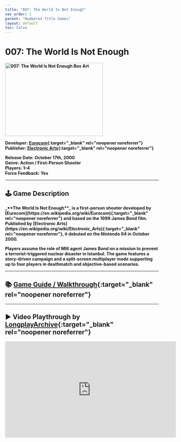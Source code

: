 ```yaml
---
title: "007: The World Is Not Enough"
nav_order: 1
parent: "Numbered Title Games"
layout: default
toc: false
---
```


# 007: The World Is Not Enough
<b>
<img src="https://www.n64gamespedia.com/wp-content/uploads/2024/01/The_World_Is_Not_Enough_Coverart1.png" alt="007: The World Is Not Enough Box Art" width="320" height="240" />

**Developer:** [Eurocom](https://en.wikipedia.org/wiki/Eurocom){:target="_blank" rel="noopener noreferrer"}  
**Publisher:** [Electronic Arts](https://en.wikipedia.org/wiki/Electronic_Arts){:target="_blank" rel="noopener noreferrer"}

**Release Date:** October 17th, 2000  
**Genre:** Action / First-Person Shooter  
**Players:** 1–4  
**Force Feedback:** Yes

---

## 🕹️ Game Description
<b>
_**The World Is Not Enough**_ is a first-person shooter developed by [Eurocom](https://en.wikipedia.org/wiki/Eurocom){:target="_blank" rel="noopener noreferrer"} and based on the 1999 James Bond film. Published by [Electronic Arts](https://en.wikipedia.org/wiki/Electronic_Arts){:target="_blank" rel="noopener noreferrer"}, it debuted on the Nintendo 64 in October 2000.

Players assume the role of MI6 agent James Bond on a mission to prevent a terrorist-triggered nuclear disaster in Istanbul. The game features a story-driven campaign and a split-screen multiplayer mode supporting up to four players in deathmatch and objective-based scenarios.

---

## 📚 [Game Guide / Walkthrough](https://gamefaqs.gamespot.com/n64/914163-007-the-world-is-not-enough/faqs/37816){:target="_blank" rel="noopener noreferrer"}

---

## ▶️ Video Playthrough by [LongplayArchive](https://www.youtube.com/channel/UCM8XzXipyTsylZ_WsGKmdKQ){:target="_blank" rel="noopener noreferrer"}
<b>
<iframe width="560" height="315" src="https://www.youtube.com/embed/ca1C-hDxAQA?si=6t30Vg26Sn3dt9-t" title="007: The World Is Not Enough - LongplayArchive" frameborder="0" allowfullscreen></iframe>
<b>